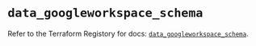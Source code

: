 # `data_googleworkspace_schema`

Refer to the Terraform Registory for docs: [`data_googleworkspace_schema`](https://www.terraform.io/docs/providers/googleworkspace/d/schema).
